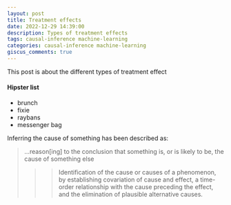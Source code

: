 ```yaml
---
layout: post
title: Treatment effects
date: 2022-12-29 14:39:00
description: Types of treatment effects
tags: causal-inference machine-learning
categories: causal-inference machine-learning
giscus_comments: true
---
```

This post is about the different types of treatment effect

#### Hipster list
<ul>
    <li>brunch</li>
    <li>fixie</li>
    <li>raybans</li>
    <li>messenger bag</li>
</ul>


Inferring the cause of something has been described as:

<blockquote>
...reason[ing] to the conclusion that something is, or is likely to be, the cause of something else
<blockquote>

<blockquote>
Identification of the cause or causes of a phenomenon, by establishing covariation of cause and effect, a time-order relationship with the cause preceding the effect, and the elimination of plausible alternative causes.
<blockquote>